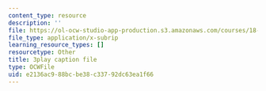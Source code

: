 ```yaml
---
content_type: resource
description: ''
file: https://ol-ocw-studio-app-production.s3.amazonaws.com/courses/18-06sc-linear-algebra-fall-2011/e2136ac988bcbe38c33792dc63ea1f66_rMv2rDiOTsI.srt
file_type: application/x-subrip
learning_resource_types: []
resourcetype: Other
title: 3play caption file
type: OCWFile
uid: e2136ac9-88bc-be38-c337-92dc63ea1f66
---
```

